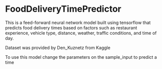 # FoodDeliveryTimePredictor

This is a feed-forward neural network model built using tensorflow that predicts food delivery times based on factors such as restaurant experience, vehicle type, distance, weather, traffic conditions, and time of day.

Dataset was provided by Den_Kuznetz from Kaggle

To use this model change the parameters on the sample_input to predict a time
